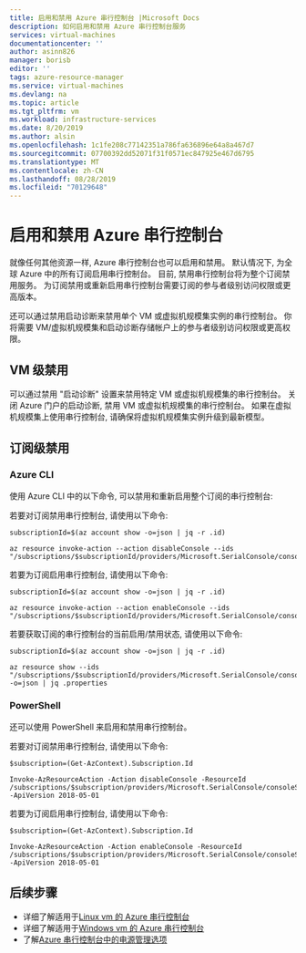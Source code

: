 ```yaml
---
title: 启用和禁用 Azure 串行控制台 |Microsoft Docs
description: 如何启用和禁用 Azure 串行控制台服务
services: virtual-machines
documentationcenter: ''
author: asinn826
manager: borisb
editor: ''
tags: azure-resource-manager
ms.service: virtual-machines
ms.devlang: na
ms.topic: article
ms.tgt_pltfrm: vm
ms.workload: infrastructure-services
ms.date: 8/20/2019
ms.author: alsin
ms.openlocfilehash: 1c1fe208c77142351a786fa636896e64a8a467d7
ms.sourcegitcommit: 07700392dd52071f31f0571ec847925e467d6795
ms.translationtype: MT
ms.contentlocale: zh-CN
ms.lasthandoff: 08/28/2019
ms.locfileid: "70129648"
---
```

# <a name="enable-and-disable-the-azure-serial-console"></a>启用和禁用 Azure 串行控制台

就像任何其他资源一样, Azure 串行控制台也可以启用和禁用。 默认情况下, 为全球 Azure 中的所有订阅启用串行控制台。 目前, 禁用串行控制台将为整个订阅禁用服务。 为订阅禁用或重新启用串行控制台需要订阅的参与者级别访问权限或更高版本。

还可以通过禁用启动诊断来禁用单个 VM 或虚拟机规模集实例的串行控制台。 你将需要 VM/虚拟机规模集和启动诊断存储帐户上的参与者级别访问权限或更高权限。

## <a name="vm-level-disable"></a>VM 级禁用
可以通过禁用 "启动诊断" 设置来禁用特定 VM 或虚拟机规模集的串行控制台。 关闭 Azure 门户的启动诊断, 禁用 VM 或虚拟机规模集的串行控制台。 如果在虚拟机规模集上使用串行控制台, 请确保将虚拟机规模集实例升级到最新模型。


## <a name="subscription-level-disable"></a>订阅级禁用

### <a name="azure-cli"></a>Azure CLI

使用 Azure CLI 中的以下命令, 可以禁用和重新启用整个订阅的串行控制台:

若要对订阅禁用串行控制台, 请使用以下命令:
```azurecli-interactive
subscriptionId=$(az account show -o=json | jq -r .id)

az resource invoke-action --action disableConsole --ids "/subscriptions/$subscriptionId/providers/Microsoft.SerialConsole/consoleServices/default"
```

若要为订阅启用串行控制台, 请使用以下命令:
```azurecli-interactive
subscriptionId=$(az account show -o=json | jq -r .id)

az resource invoke-action --action enableConsole --ids "/subscriptions/$subscriptionId/providers/Microsoft.SerialConsole/consoleServices/default"
```

若要获取订阅的串行控制台的当前启用/禁用状态, 请使用以下命令:
```azurecli-interactive
subscriptionId=$(az account show -o=json | jq -r .id)

az resource show --ids "/subscriptions/$subscriptionId/providers/Microsoft.SerialConsole/consoleServices/default" -o=json | jq .properties
```

### <a name="powershell"></a>PowerShell

还可以使用 PowerShell 来启用和禁用串行控制台。

若要对订阅禁用串行控制台, 请使用以下命令:
```azurepowershell-interactive
$subscription=(Get-AzContext).Subscription.Id

Invoke-AzResourceAction -Action disableConsole -ResourceId /subscriptions/$subscription/providers/Microsoft.SerialConsole/consoleServices/default -ApiVersion 2018-05-01
```

若要为订阅启用串行控制台, 请使用以下命令:
```azurepowershell-interactive
$subscription=(Get-AzContext).Subscription.Id

Invoke-AzResourceAction -Action enableConsole -ResourceId /subscriptions/$subscription/providers/Microsoft.SerialConsole/consoleServices/default -ApiVersion 2018-05-01
```

## <a name="next-steps"></a>后续步骤
* 详细了解适用于[Linux vm 的 Azure 串行控制台](./serial-console-linux.md)
* 详细了解适用于[Windows vm 的 Azure 串行控制台](./serial-console-windows.md)
* 了解[Azure 串行控制台中的电源管理选项](./serial-console-power-options.md)